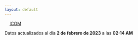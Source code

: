 ```yaml
---
layout: default
---
```

<a href="planes/ICOM/" style="padding: 1rem;">ICOM</a>
<p class_="text-center text-muted">Datos actualizados al día <b>2 de febrero de 2023</b> a las <b>02:14 AM</b></p>
